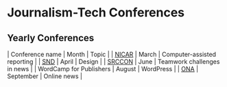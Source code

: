 # Journalism-Tech Conferences

## Yearly Conferences

| Conference name | Month | Topic |
| [<abbr title="Investigative Reporters and Editors' Computer Assisted Reporting conference">NICAR</abbr>](https://www.ire.org/conferences) | March | Computer-assisted reporting |
| [<abbr title="Society for News Design">SND</abbr>](https://www.snd.org/training/) | April | Design |
| [SRCCON](https://srccon.org/) | June | Teamwork challenges in news |
| WordCamp for Publishers | August | WordPress |
| [<abbr title="Online News Association">ONA</abbr>](https://journalists.org/events/) | September | Online news |
